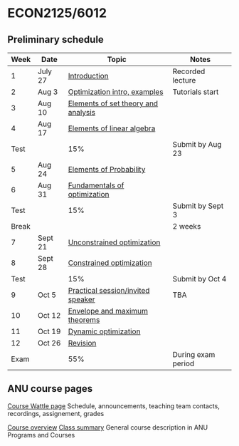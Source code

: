 # ECON2125/6012

## Preliminary schedule

| Week | Date | Topic | Notes |
| ---- | ---- | ----- | ----- |
| 1    | July 27   | [Introduction](01.introduction) | Recorded lecture |
| 2    | Aug 3  | [Optimization intro, examples](02.optimization_intro) | Tutorials start |
| 3    | Aug 10 | [Elements of set theory and analysis](03.set_theory) |  |
| 4    | Aug 17 | [Elements of linear algebra](04.linear_algebra) |  |
| Test | | 15% | Submit by Aug 23 |
| 5    | Aug 24 | [Elements of Probability](05.probability) |  |
| 6    | Aug 31 | [Fundamentals of optimization](06.optimization_fundamentals) |  |
| Test | | 15% | Submit by Sept 3 |
| Break | |  | 2 weeks |
| 7    | Sept 21 | [Unconstrained optimization](07.unconstrained) |   |
| 8    | Sept 28 | [Constrained optimization](08.constrained) |   |
| Test | | 15% | Submit by Oct 4 |
| 9    | Oct 5 | [Practical session/invited speaker](09.practical_session) | TBA |
| 10   | Oct 12 | [Envelope and maximum theorems](10.envelope_maximum) |   |
| 11   | Oct 19 | [Dynamic optimization](11.dynamic) |   |
| 12   | Oct 26 | [Revision](12.revision.md) |   |
| Exam |  | 55% | During exam period |

## ANU course pages

[Course Wattle page](https://wattlecourses.anu.edu.au/course/view.php?id=41102)
Schedule, announcements, teaching team contacts, recordings, assignement, grades

[Course overview](https://programsandcourses.anu.edu.au/2023/course/ECON2125#terms) 
[Class summary](https://programsandcourses.anu.edu.au/course/ECON2125/Second%20Semester/6275) 
General course description in ANU Programs and Courses

<!-- ## List of topics

```{tableofcontents}
``` -->
